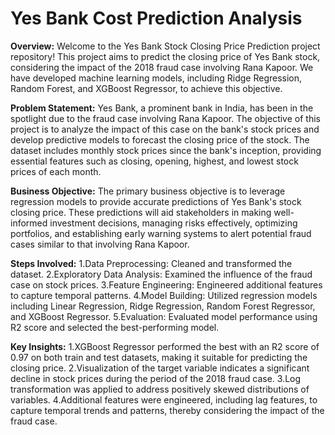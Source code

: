 # Yes Bank Cost Prediction Analysis
**Overview:**
Welcome to the Yes Bank Stock Closing Price Prediction project repository! This project aims to predict the closing price of Yes Bank stock, considering the impact of the 2018 fraud case involving Rana Kapoor. We have developed machine learning models, including Ridge Regression, Random Forest, and XGBoost Regressor, to achieve this objective.


**Problem Statement:**
Yes Bank, a prominent bank in India, has been in the spotlight due to the fraud case involving Rana Kapoor. The objective of this project is to analyze the impact of this case on the bank's stock prices and develop predictive models to forecast the closing price of the stock. The dataset includes monthly stock prices since the bank's inception, providing essential features such as closing, opening, highest, and lowest stock prices of each month.

**Business Objective:**
The primary business objective is to leverage regression models to provide accurate predictions of Yes Bank's stock closing price. These predictions will aid stakeholders in making well-informed investment decisions, managing risks effectively, optimizing portfolios, and establishing early warning systems to alert potential fraud cases similar to that involving Rana Kapoor.

**Steps Involved:**
1.Data Preprocessing: Cleaned and transformed the dataset.
2.Exploratory Data Analysis: Examined the influence of the fraud case on stock prices.
3.Feature Engineering: Engineered additional features to capture temporal patterns.
4.Model Building: Utilized regression models including Linear Regression, Ridge Regression, Random Forest Regressor, and XGBoost Regressor.
5.Evaluation: Evaluated model performance using R2 score and selected the best-performing model.

**Key Insights:**
1.XGBoost Regressor performed the best with an R2 score of 0.97 on both train and test datasets, making it suitable for predicting the closing price.
2.Visualization of the target variable indicates a significant decline in stock prices during the period of the 2018 fraud case.
3.Log transformation was applied to address positively skewed distributions of variables.
4.Additional features were engineered, including lag features, to capture temporal trends and patterns, thereby considering the impact of the fraud case.
